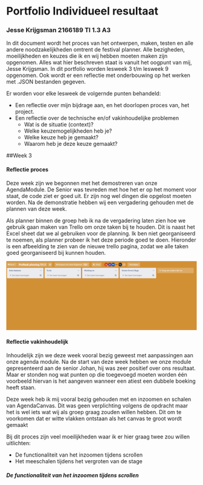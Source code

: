 # Portfolio Individueel resultaat
### Jesse Krijgsman 2166189 TI 1.3 A3

In dit document wordt het proces van het ontwerpen, maken, testen en alle andere noodzakelijkheden omtrent de festival planner.
Alle bezigheden, moeilijkheden en keuzes die ik en wij hebben moeten maken zijn opgenomen. Alles wat hier beschreven staat is vanuit het oogpunt van 
mij, Jesse Krijgsman. In dit portfolio worden lesweek 3 t/m lesweek 9 opgenomen. Ook wordt er een reflectie met onderbouwing op 
het werken met .JSON bestanden gegeven.

Er worden voor elke lesweek de volgernde punten behandeld:
* Een reflectie over mijn bijdrage aan, en het doorlopen proces van, het project.
* Een reflectie over de technische en/of vakinhoudelijke problemen
    * Wat is de situatie (context)?
    * Welke keuzemogelijkheden heb je?
    * Welke keuze heb je gemaakt?
    * Waarom heb je deze keuze gemaakt?



##Week 3

#### Reflectie proces

Deze week zijn we begonnen met het demostreren van onze AgendaModule. De Senior was tevreden met hoe het er op het moment voor staat, de code ziet er goed uit. 
Er zijn nog wel dingen die opgelost moeten worden. Na de demonstratie hebben wij een vergadering gehouden met de plannen van deze week.

Als planner binnen de groep heb ik na de vergadering laten zien hoe we gebruik gaan maken van Trello om onze taken bij te houden.
Dit is naast het Excel sheet dat we al gebruiken voor de planning. Ik ben niet georganiseerd te noemen, als planner probeer ik het deze periode goed te doen.
Hieronder is een afbeelding te zien van de nieuwe trello pagina, zodat we alle taken goed georganiseerd bij kunnen houden.

![](Images/Screenshot_1_Trello.png)


#### Reflectie vakinhoudelijk

Inhoudelijk zijn we deze week vooral bezig geweest met aanpassingen aan onze agenda module. Na de start van deze week hebben we onze
module gepresenteerd aan de senior Johan, hij was zeer positief over ons resultaat. Maar er stonden nog wat punten op die toegevoegd moeten worden
één voorbeeld hiervan is het aangeven wanneer een atiest een dubbele boeking heeft staan.

Deze week heb ik mij vooral bezig gehouden met en inzoomen en schalen van AgendaCanvas. Dit was geen verplichting volgens de opdracht maar
het is wel iets wat wij als groep graag zouden willen hebben. Dit om te voorkomen dat er witte vlakken ontstaan als het canvas te groot wordt gemaakt

Bij dit proces zijn veel moeilijkheden waar ik er hier graag twee zou willen uitlichten:
+ De functionaliteit van het inzoomen tijdens scrollen
+ Het meeschalen tijdens het vergroten van de stage


##### De functionaliteit van het inzoomen tijdens scrollen



